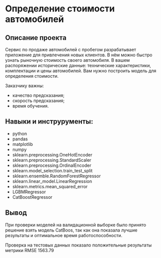 # Определение стоимости автомобилей

## Описание проекта

Сервис по продаже автомобилей с пробегом разрабатывает приложение для привлечения новых клиентов. В нём можно быстро узнать рыночную стоимость своего автомобиля. В вашем распоряжении исторические данные: технические характеристики, комплектации и цены автомобилей. Вам нужно построить модель для определения стоимости. 

Заказчику важны:

- качество предсказания;
- скорость предсказания;
- время обучения.



## Навыки и инструрументы: 

* python
* pandas
* matplotlib
* numpy
* sklearn.preprocessing.OneHotEncoder
* sklearn.preprocessing.StandardScaler
* sklearn.preprocessing.OrdinalEncoder 
* sklearn.model_selection.train_test_split
* sklearn.ensemble.RandomForestRegressor
* sklearn.linear_model.LinearRegression
* sklearn.metrics.mean_squared_error
* LGBMRegressor
* CatBoostRegressor


## Вывод
При проверки моделей на валидационной выборке было принято решение взять модель CatBoos, так как она показала лучшие результаты и оптимальное время работоспособности. 

Проверка на тестовых данных показало положительные результаты метрики RMSE 1563.79

